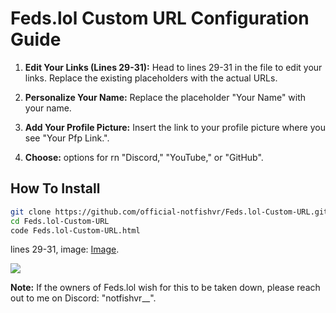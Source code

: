 # Feds.lol Custom URL Configuration Guide


1. **Edit Your Links (Lines 29-31):**
   Head to lines 29-31 in the file to edit your links. Replace the existing placeholders with the actual URLs.

2. **Personalize Your Name:**
   Replace the placeholder "Your Name" with your name.

3. **Add Your Profile Picture:**
   Insert the link to your profile picture where you see "Your Pfp Link.".

4. **Choose:**
   options for rn "Discord," "YouTube," or "GitHub".
   
## How To Install

```bash
git clone https://github.com/official-notfishvr/Feds.lol-Custom-URL.git
cd Feds.lol-Custom-URL
code Feds.lol-Custom-URL.html
```

lines 29-31, image: [Image](https://media.discordapp.net/attachments/1171360898452041778/1173727993160544256/image.png). 


<img src="https://media.discordapp.net/attachments/1171360898452041778/1173727993160544256/image.png" /><br>


**Note:**
If the owners of Feds.lol wish for this to be taken down, please reach out to me on Discord: "notfishvr__".

